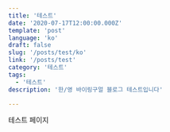 ```yaml
---
title: '테스트'
date: '2020-07-17T12:00:00.000Z'
template: 'post'
language: 'ko'
draft: false
slug: '/posts/test/ko'
link: '/posts/test'
category: '테스트'
tags:
  - '테스트'
description: '한/영 바이링구얼 블로그 테스트입니다'

---
```


테스트 페이지
